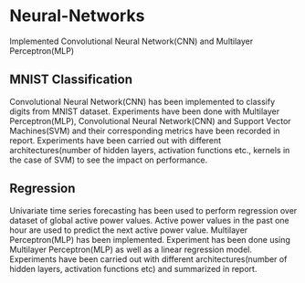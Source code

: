 # Neural-Networks
Implemented Convolutional Neural Network(CNN) and Multilayer Perceptron(MLP)

## MNIST Classification
Convolutional Neural Network(CNN) has been implemented to classify digits from MNIST dataset. Experiments have been done 
with Multilayer Perceptron(MLP), Convolutional Neural Network(CNN) and Support Vector Machines(SVM) and their corresponding 
metrics have been recorded in report. Experiments have been carried out with different architectures(number of hidden layers, activation 
functions etc., kernels in the case of SVM) to see the impact on performance.

## Regression
Univariate time series forecasting has been used to perform regression over dataset of global active power values.
Active power values in the past one hour are used to predict the next active power value. Multilayer Perceptron(MLP) has
 been implemented. Experiment has been done using Multilayer Perceptron(MLP) as well as a linear regression model. Experiments have been carried out with different architectures(number of hidden layers, activation functions etc) and summarized in report.
